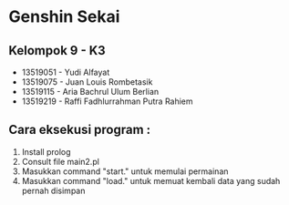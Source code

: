 # Genshin Sekai

## Kelompok 9 - K3
- 13519051 - Yudi Alfayat
- 13519075 - Juan Louis Rombetasik
- 13519115 - Aria Bachrul Ulum Berlian
- 13519219 - Raffi Fadhlurrahman Putra Rahiem


## Cara eksekusi program : 
1. Install prolog
2. Consult file main2.pl
3. Masukkan command "start." untuk memulai permainan
4. Masukkan command "load." untuk memuat kembali data yang sudah pernah disimpan

